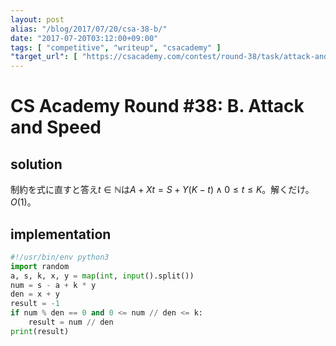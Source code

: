 ```yaml
---
layout: post
alias: "/blog/2017/07/20/csa-38-b/"
date: "2017-07-20T03:12:00+09:00"
tags: [ "competitive", "writeup", "csacademy" ]
"target_url": [ "https://csacademy.com/contest/round-38/task/attack-and-speed/" ]
---
```


# CS Academy Round #38: B. Attack and Speed

## solution

制約を式に直すと答え$t \in \mathbb{N}$は$A + Xt = S + Y(K - t) \land 0 \le t \le K$。解くだけ。$O(1)$。

## implementation

``` python
#!/usr/bin/env python3
import random
a, s, k, x, y = map(int, input().split())
num = s - a + k * y
den = x + y
result = -1
if num % den == 0 and 0 <= num // den <= k:
    result = num // den
print(result)
```
